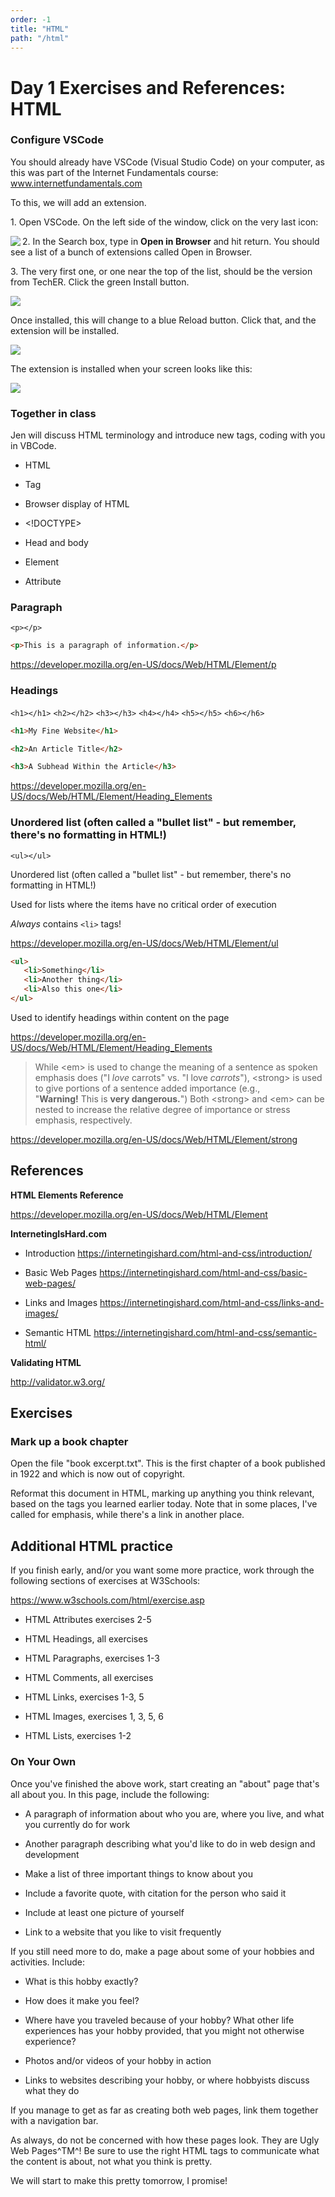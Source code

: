```yaml
---
order: -1
title: "HTML"
path: "/html"
---
```


# Day 1 Exercises and References: HTML

### Configure VSCode

You should already have VSCode (Visual Studio Code) on your computer, as
this was part of the Internet Fundamentals course:
www.internetfundamentals.com

To this, we will add an extension.

1\. Open VSCode. On the left side of the window, click on the very last
icon:

<img src="./images/vscode-icon.jpg" align=left />

2\. In the Search box, type in **Open in Browser** and hit return. You
should see a list of a bunch of extensions called Open in Browser.

3\. The very first one, or one near the top of the list, should be the
version from TechER. Click the green Install button.

![](./images/vscode-open-in-browser.jpg)

Once installed, this will change to a blue Reload button. Click that,
and the extension will be installed.

![](./images/vscode-reload.jpg)

The extension is installed when your screen looks like this:

![](./images/vscode-enabled.jpg)

###

### Together in class

Jen will discuss HTML terminology and introduce new tags, coding with
you in VBCode.

- HTML

- Tag

- Browser display of HTML

- \<!DOCTYPE\>

- Head and body

- Element

- Attribute

### Paragraph

`<p></p>`

```html
<p>This is a paragraph of information.</p>
```

https://developer.mozilla.org/en-US/docs/Web/HTML/Element/p

### Headings

`<h1></h1>`
`<h2></h2>`
`<h3></h3>`
`<h4></h4>`
`<h5></h5>`
`<h6></h6>`

```html
<h1>My Fine Website</h1>

<h2>An Article Title</h2>

<h3>A Subhead Within the Article</h3>
```

https://developer.mozilla.org/en-US/docs/Web/HTML/Element/Heading_Elements

### Unordered list (often called a "bullet list" - but remember, there's no formatting in HTML!)

`<ul></ul>`

Unordered list (often called a "bullet list" - but remember, there's no formatting in HTML!)

Used for lists where the items have no critical order of execution

_Always_ contains `<li>` tags!

https://developer.mozilla.org/en-US/docs/Web/HTML/Element/ul

```html
<ul>
   <li>Something</li>
   <li>Another thing</li>
   <li>Also this one</li>
</ul>
```

Used to identify headings within content on the page

https://developer.mozilla.org/en-US/docs/Web/HTML/Element/Heading_Elements

> While \<em\> is used to change the meaning of a sentence as spoken
> emphasis does (\"I *love* carrots\" vs. \"I
> love *carrots*\"), \<strong\> is used to give portions of a sentence
> added importance (e.g., \"**Warning!** This is **very dangerous.**\")
> Both \<strong\> and \<em\> can be nested to increase the relative
> degree of importance or stress emphasis, respectively.

https://developer.mozilla.org/en-US/docs/Web/HTML/Element/strong

## References

**HTML Elements Reference**

https://developer.mozilla.org/en-US/docs/Web/HTML/Element

**InternetingIsHard.com**

- Introduction
  https://internetingishard.com/html-and-css/introduction/

- Basic Web Pages
  https://internetingishard.com/html-and-css/basic-web-pages/

- Links and Images
  https://internetingishard.com/html-and-css/links-and-images/

- Semantic HTML
  https://internetingishard.com/html-and-css/semantic-html/

**Validating HTML**

http://validator.w3.org/

## Exercises

### Mark up a book chapter

Open the file \"book excerpt.txt\". This is the first chapter of a book
published in 1922 and which is now out of copyright.

Reformat this document in HTML, marking up anything you think relevant,
based on the tags you learned earlier today. Note that in some places,
I\'ve called for emphasis, while there\'s a link in another place.

## Additional HTML practice

If you finish early, and/or you want some more practice, work through
the following sections of exercises at W3Schools:

https://www.w3schools.com/html/exercise.asp

- HTML Attributes exercises 2-5

- HTML Headings, all exercises

- HTML Paragraphs, exercises 1-3

- HTML Comments, all exercises

- HTML Links, exercises 1-3, 5

- HTML Images, exercises 1, 3, 5, 6

- HTML Lists, exercises 1-2

### On Your Own

Once you\'ve finished the above work, start creating an \"about\" page
that\'s all about you. In this page, include the following:

- A paragraph of information about who you are, where you live, and
  what you currently do for work

- Another paragraph describing what you\'d like to do in web design
  and development

- Make a list of three important things to know about you

- Include a favorite quote, with citation for the person who said it

- Include at least one picture of yourself

- Link to a website that you like to visit frequently

If you still need more to do, make a page about some of your hobbies and
activities. Include:

- What is this hobby exactly?

- How does it make you feel?

- Where have you traveled because of your hobby? What other life
  experiences has your hobby provided, that you might not otherwise
  experience?

- Photos and/or videos of your hobby in action

- Links to websites describing your hobby, or where hobbyists discuss
  what they do

If you manage to get as far as creating both web pages, link them
together with a navigation bar.

As always, do not be concerned with how these pages look. They are Ugly
Web Pages^TM^! Be sure to use the right HTML tags to communicate what
the content is about, not what you think is pretty.

We will start to make this pretty tomorrow, I promise!
